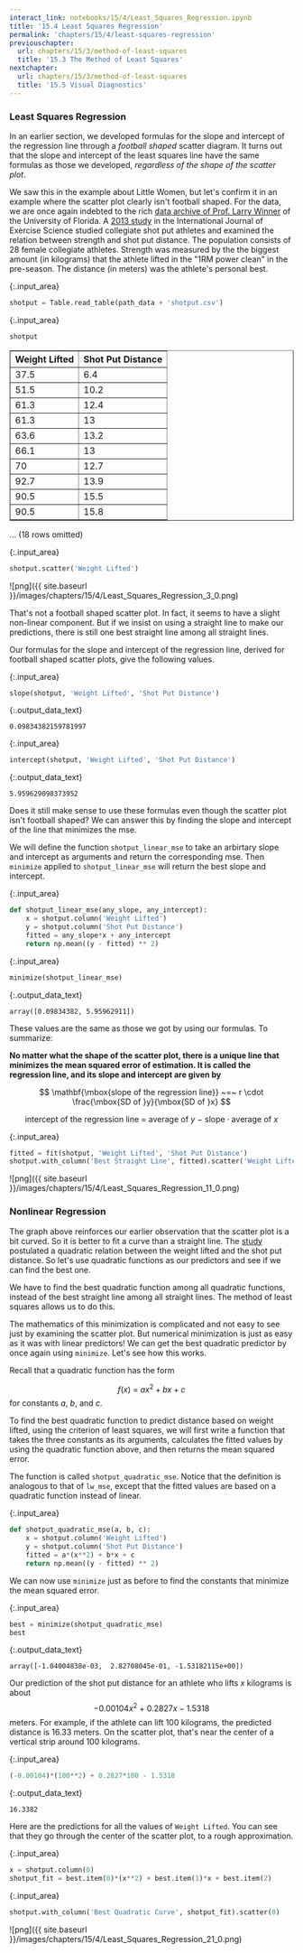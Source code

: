 ```yaml
---
interact_link: notebooks/15/4/Least_Squares_Regression.ipynb
title: '15.4 Least Squares Regression'
permalink: 'chapters/15/4/least-squares-regression'
previouschapter:
  url: chapters/15/3/method-of-least-squares
  title: '15.3 The Method of Least Squares'
nextchapter:
  url: chapters/15/3/method-of-least-squares
  title: '15.5 Visual Diagnostics'
---
```


### Least Squares Regression ###
In an earlier section, we developed formulas for the slope and intercept of the regression line through a *football shaped* scatter diagram. It turns out that the slope and intercept of the least squares line have the same formulas as those we developed, *regardless of the shape of the scatter plot*.

We saw this in the example about Little Women, but let's confirm it in an example where the scatter plot clearly isn't football shaped. For the data, we are once again indebted to the rich [data archive of Prof. Larry Winner](http://www.stat.ufl.edu/~winner/datasets.html) of the University of Florida. A [2013 study](http://digitalcommons.wku.edu/ijes/vol6/iss2/10/) in the International Journal of Exercise Science studied collegiate shot put athletes and examined the relation between strength and shot put distance. The population consists of 28 female collegiate athletes. Strength was measured by the the biggest amount (in kilograms) that the athlete lifted in the "1RM power clean" in the pre-season. The distance (in meters) was the athlete's personal best.


{:.input_area}
```python
shotput = Table.read_table(path_data + 'shotput.csv')
```


{:.input_area}
```python
shotput
```




<div markdown="0">
<table border="1" class="dataframe">
    <thead>
        <tr>
            <th>Weight Lifted</th> <th>Shot Put Distance</th>
        </tr>
    </thead>
    <tbody>
        <tr>
            <td>37.5         </td> <td>6.4              </td>
        </tr>
        <tr>
            <td>51.5         </td> <td>10.2             </td>
        </tr>
        <tr>
            <td>61.3         </td> <td>12.4             </td>
        </tr>
        <tr>
            <td>61.3         </td> <td>13               </td>
        </tr>
        <tr>
            <td>63.6         </td> <td>13.2             </td>
        </tr>
        <tr>
            <td>66.1         </td> <td>13               </td>
        </tr>
        <tr>
            <td>70           </td> <td>12.7             </td>
        </tr>
        <tr>
            <td>92.7         </td> <td>13.9             </td>
        </tr>
        <tr>
            <td>90.5         </td> <td>15.5             </td>
        </tr>
        <tr>
            <td>90.5         </td> <td>15.8             </td>
        </tr>
    </tbody>
</table>
<p>... (18 rows omitted)</p>
</div>




{:.input_area}
```python
shotput.scatter('Weight Lifted')
```


![png]({{ site.baseurl }}/images/chapters/15/4/Least_Squares_Regression_3_0.png)


That's not a football shaped scatter plot. In fact, it seems to have a slight non-linear component. But if we insist on using a straight line to make our predictions, there is still one best straight line among all straight lines.

Our formulas for the slope and intercept of the regression line, derived for football shaped scatter plots, give the following values.


{:.input_area}
```python
slope(shotput, 'Weight Lifted', 'Shot Put Distance')
```




{:.output_data_text}
```
0.09834382159781997
```




{:.input_area}
```python
intercept(shotput, 'Weight Lifted', 'Shot Put Distance')
```




{:.output_data_text}
```
5.959629098373952
```



Does it still make sense to use these formulas even though the scatter plot isn't football shaped? We can answer this by finding the slope and intercept of the line that minimizes the mse.

We will define the function `shotput_linear_mse` to take an arbirtary slope and intercept as arguments and return the corresponding mse. Then `minimize` applied to `shotput_linear_mse` will return the best slope and intercept.


{:.input_area}
```python
def shotput_linear_mse(any_slope, any_intercept):
    x = shotput.column('Weight Lifted')
    y = shotput.column('Shot Put Distance')
    fitted = any_slope*x + any_intercept
    return np.mean((y - fitted) ** 2)
```


{:.input_area}
```python
minimize(shotput_linear_mse)
```




{:.output_data_text}
```
array([0.09834382, 5.95962911])
```



These values are the same as those we got by using our formulas. To summarize:

**No matter what the shape of the scatter plot, there is a unique line that minimizes the mean squared error of estimation. It is called the regression line, and its slope and intercept are given by**

$$
\mathbf{\mbox{slope of the regression line}} ~=~ r \cdot
\frac{\mbox{SD of }y}{\mbox{SD of }x}
$$

$$
\mathbf{\mbox{intercept of the regression line}} ~=~
\mbox{average of }y ~-~ \mbox{slope} \cdot \mbox{average of }x
$$


{:.input_area}
```python
fitted = fit(shotput, 'Weight Lifted', 'Shot Put Distance')
shotput.with_column('Best Straight Line', fitted).scatter('Weight Lifted')
```


![png]({{ site.baseurl }}/images/chapters/15/4/Least_Squares_Regression_11_0.png)


### Nonlinear Regression ###
The graph above reinforces our earlier observation that the scatter plot is a bit curved. So it is better to fit a curve than a straight line. The [study](http://digitalcommons.wku.edu/ijes/vol6/iss2/10/) postulated a quadratic relation between the weight lifted and the shot put distance. So let's use quadratic functions as our predictors and see if we can find the best one. 

We have to find the best quadratic function among all quadratic functions, instead of the best straight line among all straight lines. The method of least squares allows us to do this.

The mathematics of this minimization is complicated and not easy to see just by examining the scatter plot. But numerical minimization is just as easy as it was with linear predictors! We can get the best quadratic predictor by once again using `minimize`. Let's see how this works.

Recall that a quadratic function has the form

$$
f(x) ~=~ ax^2 + bx + c
$$
for constants $a$, $b$, and $c$.

To find the best quadratic function to predict distance based on weight lifted, using the criterion of least squares, we will first write a function that takes the three constants as its arguments, calculates the fitted values by using the quadratic function above, and then returns the mean squared error. 

The function is called `shotput_quadratic_mse`. Notice that the definition is analogous to that of `lw_mse`, except that the fitted values are based on a quadratic function instead of linear.


{:.input_area}
```python
def shotput_quadratic_mse(a, b, c):
    x = shotput.column('Weight Lifted')
    y = shotput.column('Shot Put Distance')
    fitted = a*(x**2) + b*x + c
    return np.mean((y - fitted) ** 2)
```

We can now use `minimize` just as before to find the constants that minimize the mean squared error. 


{:.input_area}
```python
best = minimize(shotput_quadratic_mse)
best
```




{:.output_data_text}
```
array([-1.04004838e-03,  2.82708045e-01, -1.53182115e+00])
```



Our prediction of the shot put distance for an athlete who lifts $x$ kilograms is about
$$
-0.00104x^2 ~+~ 0.2827x - 1.5318
$$
meters. For example, if the athlete can lift 100 kilograms, the predicted distance is 16.33 meters. On the scatter plot, that's near the center of a vertical strip around 100 kilograms.


{:.input_area}
```python
(-0.00104)*(100**2) + 0.2827*100 - 1.5318
```




{:.output_data_text}
```
16.3382
```



Here are the predictions for all the values of `Weight Lifted`. You can see that they go through the center of the scatter plot, to a rough approximation.


{:.input_area}
```python
x = shotput.column(0)
shotput_fit = best.item(0)*(x**2) + best.item(1)*x + best.item(2)
```


{:.input_area}
```python
shotput.with_column('Best Quadratic Curve', shotput_fit).scatter(0)
```


![png]({{ site.baseurl }}/images/chapters/15/4/Least_Squares_Regression_21_0.png)

